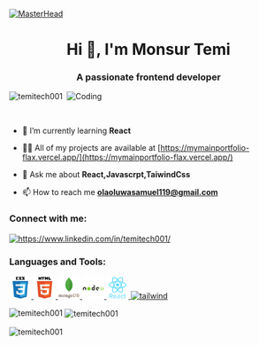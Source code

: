 [![MasterHead](https:1.bp.blogspot.com/-7A4WynwLsMw?XbBpCXG8fHI/AAAAAAAA4/u0a1bpLskYgrwGbllhSu2SDJ_Mig8SXJQCLcBGAsYHQ/s1600/2000_600px.gif)](https://rishavchanda.io)
<h1 align="center">Hi 👋, I'm Monsur Temi</h1>
<h3 align="center">A passionate frontend developer</h3>
<img align="right" alt="Coding" width="400" src"https://res.cloudinary.com/dutvrzezk/image/upload/v1695946266/dif_uddzr0.jpg"

<p align="left"> <img src="https://komarev.com/ghpvc/?username=temitech001&label=Profile%20views&color=0e75b6&style=flat" alt="temitech001" /> </p>

<p align="left"> <a href="https://twitter.com/" target="blank"><img src="https://img.shields.io/twitter/follow/?logo=twitter&style=for-the-badge" alt="" /></a> </p>

- 🌱 I’m currently learning **React**

- 👨‍💻 All of my projects are available at [https://mymainportfolio-flax.vercel.app/](https://mymainportfolio-flax.vercel.app/)

- 💬 Ask me about **React,Javascrpt,TaiwindCss**

- 📫 How to reach me **olaoluwasamuel119@gmail.com**

<h3 align="left">Connect with me:</h3>
<p align="left">
<a href="https://linkedin.com/in/https://www.linkedin.com/in/temitech001/" target="blank"><img align="center" src="https://raw.githubusercontent.com/rahuldkjain/github-profile-readme-generator/master/src/images/icons/Social/linked-in-alt.svg" alt="https://www.linkedin.com/in/temitech001/" height="30" width="40" /></a>
</p>

<h3 align="left">Languages and Tools:</h3>
<p align="left"> <a href="https://www.w3schools.com/css/" target="_blank" rel="noreferrer"> <img src="https://raw.githubusercontent.com/devicons/devicon/master/icons/css3/css3-original-wordmark.svg" alt="css3" width="40" height="40"/> </a> <a href="https://www.w3.org/html/" target="_blank" rel="noreferrer"> <img src="https://raw.githubusercontent.com/devicons/devicon/master/icons/html5/html5-original-wordmark.svg" alt="html5" width="40" height="40"/> </a> <a href="https://www.mongodb.com/" target="_blank" rel="noreferrer"> <img src="https://raw.githubusercontent.com/devicons/devicon/master/icons/mongodb/mongodb-original-wordmark.svg" alt="mongodb" width="40" height="40"/> </a> <a href="https://nodejs.org" target="_blank" rel="noreferrer"> <img src="https://raw.githubusercontent.com/devicons/devicon/master/icons/nodejs/nodejs-original-wordmark.svg" alt="nodejs" width="40" height="40"/> </a> <a href="https://reactjs.org/" target="_blank" rel="noreferrer"> <img src="https://raw.githubusercontent.com/devicons/devicon/master/icons/react/react-original-wordmark.svg" alt="react" width="40" height="40"/> </a> <a href="https://tailwindcss.com/" target="_blank" rel="noreferrer"> <img src="https://www.vectorlogo.zone/logos/tailwindcss/tailwindcss-icon.svg" alt="tailwind" width="40" height="40"/> </a> </p>

<p><img align="left" src="https://github-readme-stats.vercel.app/api/top-langs?username=temitech001&show_icons=true&locale=en&layout=compact" alt="temitech001" /></p>

<p>&nbsp;<img align="center" src="https://github-readme-stats.vercel.app/api?username=temitech001&show_icons=true&locale=en" alt="temitech001" /></p>

<p><img align="center" src="https://github-readme-streak-stats.herokuapp.com/?user=temitech001&" alt="temitech001" /></p>
